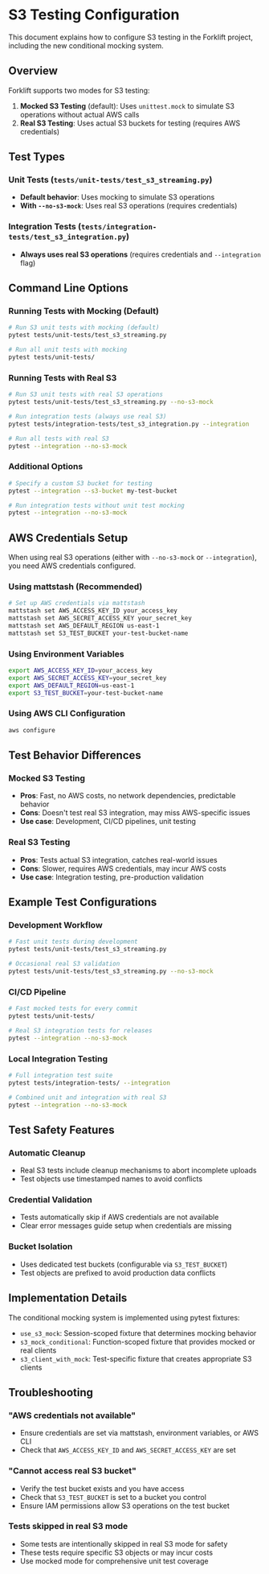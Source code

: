 # S3 Testing Configuration

This document explains how to configure S3 testing in the Forklift project, including the new conditional mocking system.

## Overview

Forklift supports two modes for S3 testing:

1. **Mocked S3 Testing** (default): Uses `unittest.mock` to simulate S3 operations without actual AWS calls
2. **Real S3 Testing**: Uses actual S3 buckets for testing (requires AWS credentials)

## Test Types

### Unit Tests (`tests/unit-tests/test_s3_streaming.py`)
- **Default behavior**: Uses mocking to simulate S3 operations
- **With `--no-s3-mock`**: Uses real S3 operations (requires credentials)

### Integration Tests (`tests/integration-tests/test_s3_integration.py`)
- **Always uses real S3 operations** (requires credentials and `--integration` flag)

## Command Line Options

### Running Tests with Mocking (Default)
```bash
# Run S3 unit tests with mocking (default)
pytest tests/unit-tests/test_s3_streaming.py

# Run all unit tests with mocking
pytest tests/unit-tests/
```

### Running Tests with Real S3
```bash
# Run S3 unit tests with real S3 operations
pytest tests/unit-tests/test_s3_streaming.py --no-s3-mock

# Run integration tests (always use real S3)
pytest tests/integration-tests/test_s3_integration.py --integration

# Run all tests with real S3
pytest --integration --no-s3-mock
```

### Additional Options
```bash
# Specify a custom S3 bucket for testing
pytest --integration --s3-bucket my-test-bucket

# Run integration tests without unit test mocking
pytest --integration --no-s3-mock
```

## AWS Credentials Setup

When using real S3 operations (either with `--no-s3-mock` or `--integration`), you need AWS credentials configured.

### Using mattstash (Recommended)
```bash
# Set up AWS credentials via mattstash
mattstash set AWS_ACCESS_KEY_ID your_access_key
mattstash set AWS_SECRET_ACCESS_KEY your_secret_key
mattstash set AWS_DEFAULT_REGION us-east-1
mattstash set S3_TEST_BUCKET your-test-bucket-name
```

### Using Environment Variables
```bash
export AWS_ACCESS_KEY_ID=your_access_key
export AWS_SECRET_ACCESS_KEY=your_secret_key
export AWS_DEFAULT_REGION=us-east-1
export S3_TEST_BUCKET=your-test-bucket-name
```

### Using AWS CLI Configuration
```bash
aws configure
```

## Test Behavior Differences

### Mocked S3 Testing
- **Pros**: Fast, no AWS costs, no network dependencies, predictable behavior
- **Cons**: Doesn't test real S3 integration, may miss AWS-specific issues
- **Use case**: Development, CI/CD pipelines, unit testing

### Real S3 Testing  
- **Pros**: Tests actual S3 integration, catches real-world issues
- **Cons**: Slower, requires AWS credentials, may incur AWS costs
- **Use case**: Integration testing, pre-production validation

## Example Test Configurations

### Development Workflow
```bash
# Fast unit tests during development
pytest tests/unit-tests/test_s3_streaming.py

# Occasional real S3 validation
pytest tests/unit-tests/test_s3_streaming.py --no-s3-mock
```

### CI/CD Pipeline
```bash
# Fast mocked tests for every commit
pytest tests/unit-tests/

# Real S3 integration tests for releases
pytest --integration --no-s3-mock
```

### Local Integration Testing
```bash
# Full integration test suite
pytest tests/integration-tests/ --integration

# Combined unit and integration with real S3
pytest --integration --no-s3-mock
```

## Test Safety Features

### Automatic Cleanup
- Real S3 tests include cleanup mechanisms to abort incomplete uploads
- Test objects use timestamped names to avoid conflicts

### Credential Validation
- Tests automatically skip if AWS credentials are not available
- Clear error messages guide setup when credentials are missing

### Bucket Isolation
- Uses dedicated test buckets (configurable via `S3_TEST_BUCKET`)
- Test objects are prefixed to avoid production data conflicts

## Implementation Details

The conditional mocking system is implemented using pytest fixtures:

- `use_s3_mock`: Session-scoped fixture that determines mocking behavior
- `s3_mock_conditional`: Function-scoped fixture that provides mocked or real clients
- `s3_client_with_mock`: Test-specific fixture that creates appropriate S3 clients

## Troubleshooting

### "AWS credentials not available"
- Ensure credentials are set via mattstash, environment variables, or AWS CLI
- Check that `AWS_ACCESS_KEY_ID` and `AWS_SECRET_ACCESS_KEY` are set

### "Cannot access real S3 bucket"
- Verify the test bucket exists and you have access
- Check that `S3_TEST_BUCKET` is set to a bucket you control
- Ensure IAM permissions allow S3 operations on the test bucket

### Tests skipped in real S3 mode
- Some tests are intentionally skipped in real S3 mode for safety
- These tests require specific S3 objects or may incur costs
- Use mocked mode for comprehensive unit test coverage
